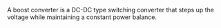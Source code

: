A boost converter is a DC-DC type switching converter that steps up the voltage while maintaining a constant power balance.
